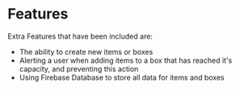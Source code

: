 <h1>Features</h1>

Extra Features that have been included are:
- The ability to create new items or boxes
- Alerting a user when adding items to a box that has reached it's capacity, and preventing this action
- Using Firebase Database to store all data for items and boxes